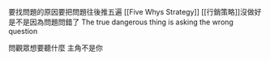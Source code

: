 要找問題的原因要把問題往後推五遍 [[Five Whys Strategy]]
[[行銷策略]]沒做好是不是因為問題問錯了
The true dangerous thing is asking the wrong question

問觀眾想要聽什麼
主角不是你